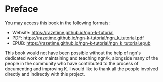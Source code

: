 # Preface

You may access this book in the following formats:

- Website: https://razetime.github.io/ngn-k-tutorial
- PDF: https://razetime.github.io/ngn-k-tutorial/ngn_k_tutorial.pdf
- EPUB: https://razetime.github.io/ngn-k-tutorial/ngn_k_tutorial.epub

This book would not have been possible without the help of
[ngn](https://ngn.codeberg.page)'s dedicated work
on maintaining and teaching ngn/k, alongside many of the people in the
community who have contributed to the process of documenting and improving K.
I would like to thank all the people involved directly and indirectly with this
project.
